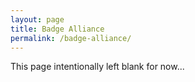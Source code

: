 ```yaml
---
layout: page
title: Badge Alliance
permalink: /badge-alliance/
---
```


This page intentionally left blank for now...